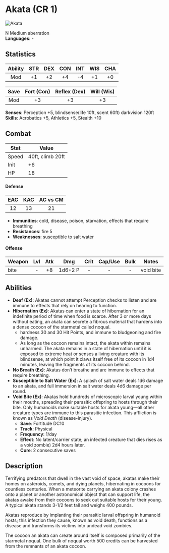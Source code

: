 # Akata (CR 1)

![Akata](http://rollforcombat.com/wp-content/uploads/2017/12/Akata.jpg)

N Medium aberration  
**Languages**: -

## Statistics

|**Ability**|**STR**|**DEX**|**CON**|**INT**|**WIS**|**CHA**|
| :-------: | :---: | :---: | :---: | :---: | :---: | :---: |
| Mod | +1 | +2 | +4 | -4 | +1 | +0 |

| Save | Fort (Con) | Reflex (Dex) | Will (Wis) |
| :--: | :--------: | :----------: | :--------: |
| Mod | +3 | +3 | +3 |

**Senses**: Perception +5, blindsense(life 10ft, scent 60ft) darkvision 120ft  
**Skills**: Acrobatics +5, Athletics +5, Stealth +10

## Combat

| Stat | Value |
| ---- | ----- |
| Speed | 40ft, climb 20ft |
| Init | +6 |
| HP | 18 |

#### Defense

| EAC | KAC | AC vs CM |
| :-: | :-: | :------: |
| 12 | 13 | 21 |

- **Immunities**: cold, disease, poison, starvation, effects that require breathing
- **Resistances**: fire 5
- **Weaknesses**: susceptible to salt water

#### Offense

| Weapon | Lvl | Atk | Dmg | Crit | Cap/Use | Bulk | Notes |
| ------ | :-: | :-: | :-: | :--: | :-----: | :--: | ----- |
| bite | - | +8 | 1d6+2 P | - | - | - | void bite |

## Abilities

- **Deaf (Ex)**: Akatas cannot attempt Perception checks to listen and are immune to effects that rely on hearing to function.
- **Hibernation (Ex)**: Akatas can enter a state of hibernation for an indefinite period of time when food is scarce. After 3 or more days without eating, an akata can secrete a fibrous material that hardens into a dense cocoon of the starmetal called noqual.
  - hardness 30 and 30 Hit Points, and immune to bludgeoning and fire damage.
  - As long as the cocoon remains intact, the akata within remains unharmed. The akata remains in a state of hibernation until it is exposed to extreme heat or senses a living creature with its blindsense, at which point it claws itself free of its cocoon in 1d4 minutes, leaving the fragments of its cocoon behind.
- **No Breath (Ex)**: Akatas don’t breathe and are immune to effects that require breathing.
- **Susceptible to Salt Water (Ex)**: A splash of salt water deals 1d6 damage to an akata, and full immersion in salt water deals 4d6 damage per round.
- **Void Bite (Ex)**: Akatas hold hundreds of microscopic larval young within their mouths, spreading their parasitic offspring to hosts through their bite. Only humanoids make suitable hosts for akata young—all other creature types are immune to this parasitic infection. This affliction is known as *Void Death* (disease-injury).
  - **Save**: Fortitude DC10
  - **Track**: Physical
  - **Frequency**: 1/day
  - **Effect**:  No latent/carrier state; an infected creature that dies rises as a void zombie) 2d4 hours later.
  - **Cure**: 2 consecutive saves

## Description

Terrifying predators that dwell in the vast void of space, akatas make their homes on asteroids, comets, and dying planets, hibernating in cocoons for countless centuries. When a meteorite carrying an akata colony crashes onto a planet or another astronomical object that can support life, the akatas awake from their cocoons to seek out suitable hosts for their young. A typical akata stands 3-1/2 feet tall and weighs 400 pounds.

Akatas reproduce by implanting their parasitic larval offspring in humanoid hosts; this infection they cause, known as void death, functions as a disease and transforms its victims into undead void zombies.

The cocoon an akata can create around itself is composed primarily of the starmetal noqual. One bulk of noqual worth 500 credits can be harvested from the remnants of an akata cocoon.
